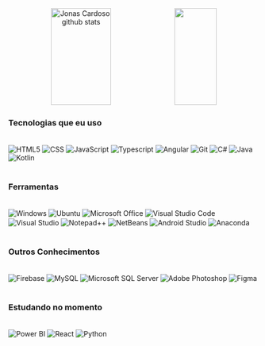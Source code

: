 <div align="center">  
  <img width="49%" height="195px" src="https://github-readme-stats.vercel.app/api?username=targinu&show_icons=true&count_private=true&hide_border=true&title_color=6551FF&icon_color=6551FF&text_color=c9d1d9&bg_color=0d1117" alt="Jonas Cardoso github stats" /> 
    <img width="41%" height="195px" src="https://github-readme-stats.vercel.app/api/top-langs/?username=targinu&layout=compact&hide_border=true&title_color=00bfbf&text_color=00bfbf&bg_color=0d1117" />
</div>

### Tecnologias que eu uso

<div style=display: iniline_block><br/>
<img align= "center" alt ="HTML5"src="https://img.shields.io/badge/HTML-239120?style=for-the-badge&logo=html5&logoColor=white">
<img align= "center" alt ="CSS"src="https://img.shields.io/badge/CSS3-1572B6?style=for-the-badge&logo=css3&logoColor=white">
<img align= "center" alt ="JavaScript"src="https://img.shields.io/badge/javascript-%23323330.svg?style=for-the-badge&logo=javascript&logoColor=%23F7DF1E">
<img align= "center" alt ="Typescript"src="https://img.shields.io/badge/TypeScript-007ACC?style=for-the-badge&logo=typescript&logoColor=white">
<img align= "center" alt ="Angular"src="https://img.shields.io/badge/angular-%23DD0031.svg?style=for-the-badge&logo=angular&logoColor=white">
<img align= "center" alt ="Git"src="https://img.shields.io/badge/git-%23F05033.svg?style=for-the-badge&logo=git&logoColor=white">
<img align= "center" alt ="C#"src="https://img.shields.io/badge/c%23-%23239120.svg?style=for-the-badge&logo=c-sharp&logoColor=white">
<img align= "center" alt ="Java"src="https://img.shields.io/badge/java-%23ED8B00.svg?style=for-the-badge&logo=openjdk&logoColor=white">
<img align= "center" alt ="Kotlin"src="https://img.shields.io/badge/kotlin-%237F52FF.svg?style=for-the-badge&logo=kotlin&logoColor=white">
</div><br/>

### Ferramentas

<div style=display: iniline_block><br/>
<img align= "center" alt ="Windows"src="https://img.shields.io/badge/Windows-0078D6?style=for-the-badge&logo=windows&logoColor=white">
<img align= "center" alt ="Ubuntu"src="https://img.shields.io/badge/Ubuntu-E95420?style=for-the-badge&logo=ubuntu&logoColor=white">
<img align= "center" alt ="Microsoft Office"src="https://img.shields.io/badge/Microsoft_Office-D83B01?style=for-the-badge&logo=microsoft-office&logoColor=white">
<img align= "center" alt ="Visual Studio Code"src="https://img.shields.io/badge/Visual%20Studio%20Code-0078d7.svg?style=for-the-badge&logo=visual-studio-code&logoColor=white">
<img align= "center" alt ="Visual Studio"src="https://img.shields.io/badge/Visual%20Studio-5C2D91.svg?style=for-the-badge&logo=visual-studio&logoColor=white">
<img align= "center" alt ="Notepad++"src="https://img.shields.io/badge/Notepad++-90E59A.svg?style=for-the-badge&logo=notepad%2b%2b&logoColor=black">
<img align= "center" alt ="NetBeans"src="https://img.shields.io/badge/NetBeansIDE-1B6AC6.svg?style=for-the-badge&logo=apache-netbeans-ide&logoColor=white">
<img align= "center" alt ="Android Studio"src="https://img.shields.io/badge/Android%20Studio-3DDC84.svg?style=for-the-badge&logo=android-studio&logoColor=white">
<img align= "center" alt ="Anaconda"src="https://img.shields.io/badge/Anaconda-%2344A833.svg?style=for-the-badge&logo=anaconda&logoColor=white">
</div><br/>

### Outros Conhecimentos

<div style=display: iniline_block><br/>
<img align= "center" alt ="Firebase"src="https://img.shields.io/badge/Firebase-039BE5?style=for-the-badge&logo=Firebase&logoColor=white">
<img align= "center" alt ="MySQL"src="https://img.shields.io/badge/mysql-%2300f.svg?style=for-the-badge&logo=mysql&logoColor=white">
<img align= "center" alt ="Microsoft SQL Server"src="https://img.shields.io/badge/Microsoft%20SQL%20Server-CC2927?style=for-the-badge&logo=microsoft%20sql%20server&logoColor=white">
<img align= "center" alt ="Adobe Photoshop"src="https://img.shields.io/badge/adobe%20photoshop-%2331A8FF.svg?style=for-the-badge&logo=adobe%20photoshop&logoColor=white">
<img align= "center" alt ="Figma"src="https://img.shields.io/badge/figma-%23F24E1E.svg?style=for-the-badge&logo=figma&logoColor=white">
</div><br/>

### Estudando no momento
<div style=display: iniline_block><br/>
  <img align= "center" alt ="Power BI"src="https://img.shields.io/badge/power_bi-F2C811?style=for-the-badge&logo=powerbi&logoColor=black">
  <img align= "center" alt ="React"src="https://img.shields.io/badge/react-%2320232a.svg?style=for-the-badge&logo=react&logoColor=%2361DAFB">
  <img align= "center" alt ="Python"src="https://img.shields.io/badge/python-3670A0?style=for-the-badge&logo=python&logoColor=ffdd54">
</div><br/>
